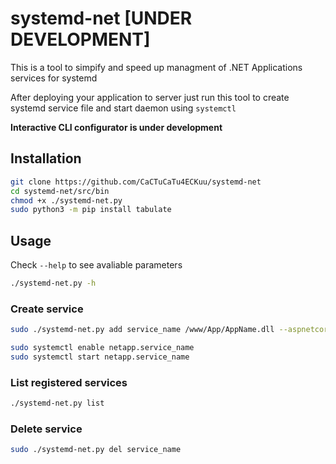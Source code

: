 # systemd-net [UNDER DEVELOPMENT]
This is a tool to simpify and speed up managment of .NET Applications services for systemd

After deploying your application to server just run this tool to create systemd service file and start daemon using `systemctl`

<b>Interactive CLI configurator is under development</b>

## Installation
```bash
git clone https://github.com/CaCTuCaTu4ECKuu/systemd-net
cd systemd-net/src/bin
chmod +x ./systemd-net.py
sudo python3 -m pip install tabulate
```

## Usage
Check `--help` to see avaliable parameters
```bash
./systemd-net.py -h
```
### Create service
```bash
sudo ./systemd-net.py add service_name /www/App/AppName.dll --aspnetcore-urls http://+:5000

sudo systemctl enable netapp.service_name
sudo systemctl start netapp.service_name
```
### List registered services
```bash
./systemd-net.py list
```
### Delete service
```bash
sudo ./systemd-net.py del service_name
```
